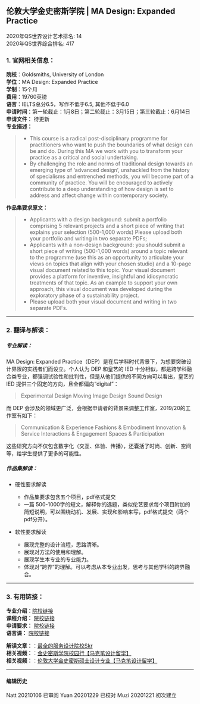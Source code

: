 ## 伦敦大学金史密斯学院 | MA Design: Expanded Practice

2020年QS世界设计艺术排名: 14  
2020年QS世界综合排名: 417  

### 1. 官网相关信息：  

**院校**：Goldsmiths, University of London   
**学位**：MA Design: Expanded Practice  
**学制**：15个月  
**费用**：19760英镑  
**语言**：IELTS总分6.5，写作不低于6.5, 其他不低于6.0  
**申请时间**：第一轮截止：1月8日；第二轮截止：3月15日；第三轮截止：6月14日  
**申请文件**： 待更新  
**专业描述：**  
> - This course is a radical post-disciplinary programme for practitioners who want to push the boundaries of what design can be and do. During this MA we work with you to transform your practice as a critical and social undertaking.
> - By challenging the role and norms of traditional design towards an emerging type of ‘advanced design’, unshackled from the history of specialisms and entrenched methods, you will become part of a community of practice. You will be encouraged to actively contribute to a deep understanding of how design is set to address and affect change within contemporary society.


**作品集要求原文：**   

> - Applicants with a design background: submit a portfolio comprising 5 relevant projects and a short piece of writing that explains your selection (500-1,000 words) Please upload both your portfolio and writing in two separate PDFs;
> - Applicants with a non-design background: you should submit a short piece of writing (500-1,000 words) around a topic relevant to the programme (use this as an opportunity to articulate your views on topics that align with your chosen studio) and a 10-page visual document related to this topic. Your visual document provides a platform for inventive, insightful and idiosyncratic treatments of that topic. As an example to support your own approach, this visual document was developed during the exploratory phase of a sustainability project.
> - Please upload both your visual document and writing in two separate PDFs.


---


### 2. 翻译与解读：  

##### 专业解读：  
MA Design: Expanded Practice（DEP）是在后学科时代背景下，为想要突破设计界限的实践者们而设立。个人认为 DEP 和皇艺的 IED 十分相似，都是跨学科融合类专业，都强调试验性和批判性，但是从他们提供的不同方向可以看出，皇艺的 IED 提供三个固定的方向，且全都偏向“digital”：
>Experimental Design
Moving Image Design
Sound Design

而 DEP 会涉及的领域更广泛，会根据申请者的背景来调整工作室，2019/20的工作室有如下：
>Communication & Experience
Fashions & Embodiment
Innovation & Service
Interactions & Engagement
Spaces & Participation

这些研究方向不仅包含数字化（交互、体验、传播），还囊括了时尚、创新、空间等，给学生提供了更多的可能性。  


##### 作品集解读：  
- 硬性要求解读  
  - 作品集要求包含五个项目，pdf格式提交  
  - 一篇 500-1000字的短文，解释你的选题，类似伦艺要求每个项目附加的简短说明，可以围绕动机、发展、实现和影响来写，pdf格式提交（两个pdf分开）。  

- 软性要求解读  
  - 展现完整的设计流程，思路清晰。  
  - 展现对方法的使用和理解。  
  - 展现学生本专业的专业能力。  
  - 体现对“跨界”的理解。可以考虑从本专业出发，思考与其他学科的跨界融合。  


---


### 3. 有用链接：  

**专业介绍：**[院校链接](https://www.gold.ac.uk/pg/ma-design-expanded-practice/)  
**课程介绍：** [院校链接](https://www.gold.ac.uk/pg/ma-design-expanded-practice/)  
**申请要求：** [院校链接](https://www.gold.ac.uk/pg/ma-design-expanded-practice/)  
**语言课：** [院校链接](https://www.gold.ac.uk/preparation/apply/)  

**解读文章：**：[最全的服务设计院校Skr](http://www.makebi.net/29140.html)  
**相关视频：**：[金史密斯学院校园行【马克笔设计留学】](https://www.bilibili.com/video/av32456496)  
**相关视频：**：[伦敦大学金史密斯硕士设计专业【马克笔设计留学】](https://www.bilibili.com/video/av28103943)  




---


#### 编辑历史  
Natt 20210106 已审阅
Yuan 20201229 已校对
Muzi 20201221 初次建立
